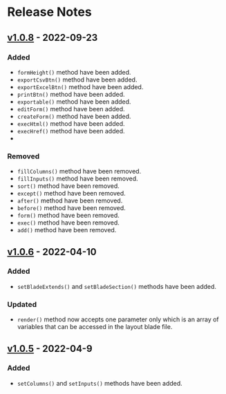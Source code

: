 # Release Notes
## [v1.0.8](https://github.com/404Exist/datatable-cruds/compare/v1.0.7...v1.0.8) - 2022-09-23

### Added

- `formHeight()` method have been added.
- `exportCsvBtn()` method have been added.
- `exportExcelBtn()` method have been added.
- `printBtn()` method have been added.
- `exportable()` method have been added.
- `editForm()` method have been added.
- `createForm()` method have been added.
- `execHtml()` method have been added.
- `execHref()` method have been added.
- 



### Removed
- `fillColumns()` method have been removed.
- `fillInputs()` method have been removed.
- `sort()` method have been removed.
- `except()` method have been removed.
- `after()` method have been removed.
- `before()` method have been removed.
- `form()` method have been removed.
- `exec()` method have been removed.
- `add()` method have been removed.


## [v1.0.6](https://github.com/404Exist/datatable-cruds/compare/v1.0.5...v1.0.6) - 2022-04-10

### Added
- `setBladeExtends()` and `setBladeSection()` methods have been added.
### Updated
- `render()` method now accepts one parameter only which is an array of variables that can be accessed in the layout blade file.
## [v1.0.5](https://github.com/404Exist/datatable-cruds/compare/v1.0.3...v1.0.5) - 2022-04-9

### Added

- `setColumns()` and `setInputs()` methods have been added.


